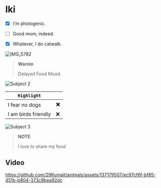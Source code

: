 # Iki


- [X] I'm photogenic.
- [ ] Good mom; indeed.
- [X] Whatever, I do catwalk.


![IMG_5782](https://github.com/29Kumait/animals/assets/137179507/968be242-bf51-44fa-8580-6f6040d90d37)


>  __Warnin__
> 
>  Delayed Food Mood.
>
> 


![Subject 2](https://github.com/29Kumait/animals/assets/137179507/0d70963b-2e01-4376-bd40-85e6c01a2a2e)






 
|    `Highlight`      |      |
| ------------------- | ---- |
| I fear no dogs      |  ✖️  |
| I am birds friendly |  ❌  |

<!-- <blockquote>
    <p>
        It can
    </p>
    <p>
        You can use
    </p>
</blockquote> -->


![Subject 3](https://github.com/29Kumait/animals/assets/137179507/2960b957-5f70-4800-9ad8-69f727014a36)


>  __NOTE__
> 
> I love to share my food
>
> 

## Video 
<!-- Drag & Drop  -->

https://github.com/29Kumait/animals/assets/137179507/ec97cf6f-bf85-451b-b804-373c9bea92dc
